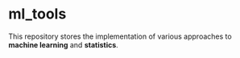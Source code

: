 # ml_tools

This repository stores the implementation of various approaches to **machine learning** and **statistics**.


